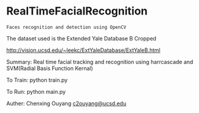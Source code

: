 # RealTimeFacialRecognition

    Faces recognition and detection using OpenCV 

The dataset used is the Extended Yale Database B Cropped

  http://vision.ucsd.edu/~leekc/ExtYaleDatabase/ExtYaleB.html


Summary:
        Real time facial tracking and recognition using 
        harrcascade and SVM(Radial Basis Function Kernal)

To Train: 
        python train.py

To Run:
        python main.py


Auther: 
        Chenxing Ouyang <c2ouyang@ucsd.edu>
